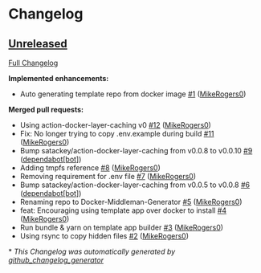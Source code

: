 # Changelog

## [Unreleased](https://github.com/Ruby-Starter-Kits/Docker-Middleman-Generator/tree/HEAD)

[Full Changelog](https://github.com/Ruby-Starter-Kits/Docker-Middleman-Generator/compare/03fbeda3974aadbecaa62124c707a885b8206174...HEAD)

**Implemented enhancements:**

- Auto generating template repo from docker image [\#1](https://github.com/Ruby-Starter-Kits/Docker-Middleman-Generator/pull/1) ([MikeRogers0](https://github.com/MikeRogers0))

**Merged pull requests:**

- Using action-docker-layer-caching v0 [\#12](https://github.com/Ruby-Starter-Kits/Docker-Middleman-Generator/pull/12) ([MikeRogers0](https://github.com/MikeRogers0))
- Fix: No longer trying to copy .env.example during build [\#11](https://github.com/Ruby-Starter-Kits/Docker-Middleman-Generator/pull/11) ([MikeRogers0](https://github.com/MikeRogers0))
- Bump satackey/action-docker-layer-caching from v0.0.8 to v0.0.10 [\#9](https://github.com/Ruby-Starter-Kits/Docker-Middleman-Generator/pull/9) ([dependabot[bot]](https://github.com/apps/dependabot))
- Adding tmpfs reference [\#8](https://github.com/Ruby-Starter-Kits/Docker-Middleman-Generator/pull/8) ([MikeRogers0](https://github.com/MikeRogers0))
- Removing requirement for .env file [\#7](https://github.com/Ruby-Starter-Kits/Docker-Middleman-Generator/pull/7) ([MikeRogers0](https://github.com/MikeRogers0))
- Bump satackey/action-docker-layer-caching from v0.0.5 to v0.0.8 [\#6](https://github.com/Ruby-Starter-Kits/Docker-Middleman-Generator/pull/6) ([dependabot[bot]](https://github.com/apps/dependabot))
- Renaming repo to Docker-Middleman-Generator [\#5](https://github.com/Ruby-Starter-Kits/Docker-Middleman-Generator/pull/5) ([MikeRogers0](https://github.com/MikeRogers0))
- feat: Encouraging using template app over docker to install [\#4](https://github.com/Ruby-Starter-Kits/Docker-Middleman-Generator/pull/4) ([MikeRogers0](https://github.com/MikeRogers0))
- Run bundle & yarn on template app builder [\#3](https://github.com/Ruby-Starter-Kits/Docker-Middleman-Generator/pull/3) ([MikeRogers0](https://github.com/MikeRogers0))
- Using rsync to copy hidden files [\#2](https://github.com/Ruby-Starter-Kits/Docker-Middleman-Generator/pull/2) ([MikeRogers0](https://github.com/MikeRogers0))



\* *This Changelog was automatically generated by [github_changelog_generator](https://github.com/github-changelog-generator/github-changelog-generator)*
